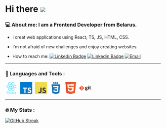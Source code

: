 <h1>
  Hi there
  <img src="https://media.giphy.com/media/hvRJCLFzcasrR4ia7z/giphy.gif" width="30px"/>
</h1>

### 💻 About me: I am a Frontend Developer from Belarus.

- I creat web applications using React, TS, JS, HTML, CSS.

- I'm not afraid of new challenges and enjoy creating websites.

- How to reach me: [![Linkedin Badge](https://img.shields.io/badge/-linkedin-blue?style=flat&logo=Linkedin&logoColor=white)](https://www.linkedin.com/in/vladislav-khurs-442111302?utm_source=share&utm_campaign=share_via&utm_content=profile&utm_medium=android_app) [![Linkedin Badge](https://img.shields.io/badge/-telegram-blue?style=flat&logo=telegram&logoColor=white)](https://t.me/vladkhurs) [![Email](https://img.shields.io/badge/Email-%23D14836.svg?logo=gmail&logoColor=white)](mailto:khursvladislav@gmail.com)

---

### 🔧 Languages and Tools :
<div>
  <img src="https://github.com/devicons/devicon/blob/master/icons/react/react-original-wordmark.svg" title="React" alt="React" width="40" height="40"/>&nbsp;
  <img src="https://github.com/devicons/devicon/blob/master/icons/typescript/typescript-original.svg" 
  title="TypeScript" alt="JavaScript" width="40" height="40"/>&nbsp;
  <img src="https://github.com/devicons/devicon/blob/master/icons/javascript/javascript-original.svg"
  title="JavaScript" alt="JavaScript" width="40" height="40"/>&nbsp;
  <img src="https://github.com/devicons/devicon/blob/master/icons/css3/css3-plain-wordmark.svg"  title="CSS3" alt="CSS" width="40" height="40"/>&nbsp;
  <img src="https://github.com/devicons/devicon/blob/master/icons/html5/html5-original.svg" title="HTML5" alt="HTML" width="40" height="40"/>&nbsp;
  <img src="https://github.com/devicons/devicon/blob/master/icons/git/git-original-wordmark.svg" 
  title="Git" **alt="Git" width="40" height="40"/>
</div>

---

### :fire: My Stats :

  [![GitHub Streak](http://github-readme-streak-stats.herokuapp.com?user=ExoticDuck&theme=tokyonight&date_format=j%20M%5B%20Y%5D)](https://git.io/streak-stats)
